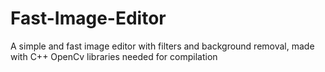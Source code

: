 # Fast-Image-Editor
A simple and fast image editor with filters and background removal, made with C++
OpenCv libraries needed for compilation
